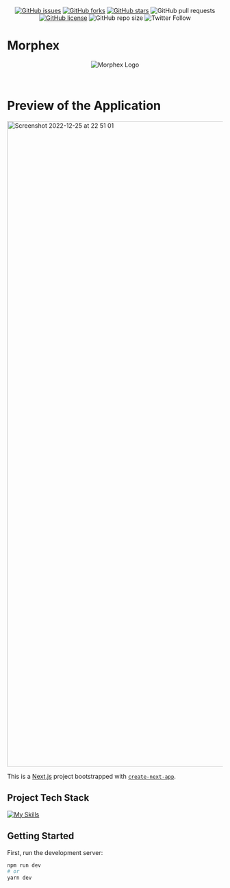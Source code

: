 <p align="center">
<a width="150px" href="https://github.com/morphex-labs/morphex/issues"><img alt="GitHub issues" src="https://img.shields.io/github/issues/morphex-labs/morphex?style=flat"></a>
<a href="https://github.com/morphex-labs/morphex/network"><img alt="GitHub forks" src="https://img.shields.io/github/forks/morphex-labs/morphex?style=flat&color=red"></a>
<a href="https://github.com/morphex-labs/morphex/stargazers"><img alt="GitHub stars" src="https://img.shields.io/github/stars/morphex-labs/morphex?style=flat"></a>
<img alt="GitHub pull requests" src="https://img.shields.io/github/issues-pr/morphex-labs/morphex?color=cyan">
<a href="https://github.com/morphex-labs/morphex/blob/main/LICENSE"><img alt="GitHub license" src="https://img.shields.io/github/license/morphex-labs/morphex?style=flat"></a>
<img alt="GitHub repo size" src="https://img.shields.io/github/repo-size/morphex-labs/morphex?color=green">
<img alt="Twitter Follow" src="https://img.shields.io/twitter/follow/MorpheusSwap">

# Morphex

<p align="center">
 <img src="https://user-images.githubusercontent.com/39880364/209525639-487640bb-4014-4bce-961d-2967d73ef991.jpg" align="center" alt="Morphex Logo" />
</p>
<br />

# Preview of the Application

<img width="1504" alt="Screenshot 2022-12-25 at 22 51 01" src="https://user-images.githubusercontent.com/39880364/209481656-e0d44813-24af-4f67-b96f-28f3d02b91df.png">

This is a [Next.js](https://nextjs.org/) project bootstrapped with [`create-next-app`](https://github.com/vercel/next.js/tree/canary/packages/create-next-app).

## Project Tech Stack

[![My Skills](https://skillicons.dev/icons?i=nextjs,react,ts,redux,sass,solidity)](https://skillicons.dev)

## Getting Started

First, run the development server:

```bash
npm run dev
# or
yarn dev
```
